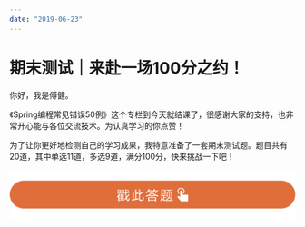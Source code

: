 ```yaml
---
date: "2019-06-23"
---  
```

      
# 期末测试｜来赴一场100分之约！
你好，我是傅健。

《Spring编程常见错误50例》这个专栏到今天就结课了，很感谢大家的支持，也非常开心能与各位交流技术。为认真学习的你点赞！

为了让你更好地检测自己的学习成果，我特意准备了一套期末测试题。题目共有20道，其中单选11道，多选9道，满分100分，快来挑战一下吧！

[![](./httpsstatic001geekbangorgresourceimage28a428d1be62669b4f3cc01c36466bf811a4.png)](http://time.geekbang.org/quiz/intro?act_id=540&exam_id=1841)

<!-- [[[read_end]]] -->